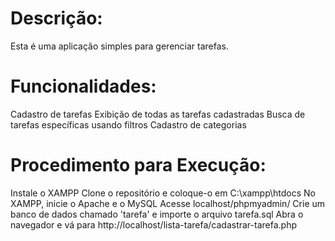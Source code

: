 
# Descrição:

Esta é uma aplicação simples para gerenciar tarefas.

# Funcionalidades:

Cadastro de tarefas
Exibição de todas as tarefas cadastradas
Busca de tarefas específicas usando filtros
Cadastro de categorias

# Procedimento para Execução:

Instale o XAMPP
Clone o repositório e coloque-o em C:\xampp\htdocs
No XAMPP, inicie o Apache e o MySQL
Acesse localhost/phpmyadmin/
Crie um banco de dados chamado 'tarefa' e importe o arquivo tarefa.sql
Abra o navegador e vá para http://localhost/lista-tarefa/cadastrar-tarefa.php